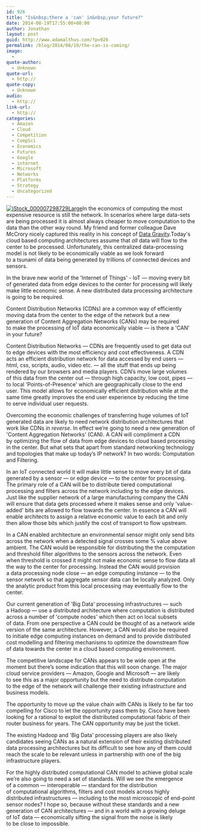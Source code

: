 ```yaml
---
id: 926
title: "Is&nbsp;there a 'can' in&nbsp;your future?"
date: 2014-08-19T17:55:00+00:00
author: Jonathan
layout: post
guid: http://www.adamalthus.com/?p=926
permalink: /blog/2014/08/19/the-can-is-coming/
image:
  - 
quote-author:
  - Unknown
quote-url:
  - http://
quote-copy:
  - Unknown
audio:
  - http://
link-url:
  - http://
categories:
  - Amazon
  - Cloud
  - Competition
  - CompSci
  - Economics
  - Futures
  - Google
  - internet
  - Microsoft
  - Networks
  - Platforms
  - Strategy
  - Uncategorized
---
```

[<img class="alignleft size-medium wp-image-931" src="http://i1.wp.com/www.adamalthus.com/wp-content/uploads/2014/08/iStock_000007298729Large-300x227.jpg?fit=300%2C227" alt="iStock_000007298729Large" srcset="http://i1.wp.com/www.adamalthus.com/wp-content/uploads/2014/08/iStock_000007298729Large.jpg?resize=300%2C227 300w, http://i1.wp.com/www.adamalthus.com/wp-content/uploads/2014/08/iStock_000007298729Large.jpg?resize=940%2C713 940w, http://i1.wp.com/www.adamalthus.com/wp-content/uploads/2014/08/iStock_000007298729Large.jpg?resize=620%2C470 620w" sizes="(max-width: 300px) 100vw, 300px" data-recalc-dims="1" />](http://i1.wp.com/www.adamalthus.com/wp-content/uploads/2014/08/iStock_000007298729Large.jpg)In&nbsp;the economics of&nbsp;computing the most expensive resource is&nbsp;still the network. In&nbsp;scenarios where large data-sets are being processed it&nbsp;is&nbsp;almost always cheaper to&nbsp;move computation to&nbsp;the data than the other way round. My&nbsp;friend and former colleague Dave McCrory nicely captured this reality in&nbsp;his concept of <a href="http://blog.mccrory.me/2010/12/07/data-gravity-in-the-clouds/" target="_blank">Data Gravity</a>.Today's cloud based computing architectures assume that _all_ data will flow to&nbsp;the center to&nbsp;be&nbsp;processed. Unfortunately, this centralized data-processing model is&nbsp;not likely to&nbsp;be&nbsp;economically viable as&nbsp;we&nbsp;look forward to&nbsp;a&nbsp;tsunami of&nbsp;data being generated by&nbsp;trillions of&nbsp;connected devices and sensors.

In&nbsp;the brave new world of&nbsp;the 'Internet of&nbsp;Things' - IoT&nbsp;&mdash; moving every bit of&nbsp;generated data from edge devices to&nbsp;the center for processing will likely make little economic sense. A&nbsp;new distributed data processing architecture is&nbsp;going to&nbsp;be&nbsp;required.

Content Distribution Networks (CDNs) are a&nbsp;common way of&nbsp;efficiently moving data from the center to&nbsp;the edge of&nbsp;the network but a&nbsp;new generation of&nbsp;Content Aggregation Networks (CANs) may be&nbsp;required to&nbsp;make the processing of&nbsp;IoT data economically viable&nbsp;&mdash; is&nbsp;there a 'CAN' in&nbsp;your future?

<!--more-->

Content Distribution Networks&nbsp;&mdash; CDNs are frequently used to&nbsp;get data out to&nbsp;edge devices with the most efficiency and cost effectiveness. A&nbsp;CDN acts an&nbsp;efficient distribution network for data accessed by&nbsp;end users&nbsp;&mdash; html, css, scripts, audio, video etc. &mdash;&nbsp;all the stuff that ends up&nbsp;being rendered by&nbsp;our browsers and media players. CDN&rsquo;s move large volumes of&nbsp;this data from the center out&nbsp;&mdash; through high capacity, low cost, pipes&nbsp;&mdash; to&nbsp;local 'Points-of-Presence' which are geographically close to&nbsp;the end user. This model allows for economically efficient distribution while at&nbsp;the same time greatly improves the end user experience by&nbsp;reducing the time to&nbsp;serve individual user requests.

Overcoming the economic challenges of&nbsp;transferring huge volumes of&nbsp;IoT generated data are likely to&nbsp;need network distribution architectures that work like CDNs _in&nbsp;reverse_. In&nbsp;effect we&rsquo;re going to&nbsp;need a&nbsp;new generation of 'Content Aggregation Networks' (CAN). A&nbsp;CAN will compliment a&nbsp;CDN by&nbsp;optimizing the flow of&nbsp;data from edge devices to&nbsp;cloud based processing in&nbsp;the center. But what sets that apart from standard networking technology and topologies that make up&nbsp;today&rsquo;s&nbsp;IP network? In&nbsp;two words: Computation and Filtering.

In&nbsp;an&nbsp;IoT connected world it&nbsp;will make little sense to&nbsp;move every bit of&nbsp;data generated by&nbsp;a&nbsp;sensor&nbsp;&mdash; or&nbsp;edge device&nbsp;&mdash; to&nbsp;the center for processing. The primary role of&nbsp;a&nbsp;CAN will be&nbsp;to&nbsp;distribute tiered computational processing and filters across the network including to&nbsp;the edge devices. Just like the supplier network of&nbsp;a&nbsp;large manufacturing company the CAN will ensure that data gets processed where it&nbsp;makes sense and only 'value-added' bits are allowed to&nbsp;flow towards the center. In&nbsp;essence a&nbsp;CAN will enable architects to&nbsp;assign a&nbsp;relative economic value to&nbsp;each bit and only then allow those bits which justify the cost of&nbsp;transport to&nbsp;flow upstream.

In&nbsp;a&nbsp;CAN enabled architecture an&nbsp;environmental sensor might only send bits across the network when a&nbsp;detected signal crosses some % value above ambient. The CAN would be&nbsp;responsible for distributing the the computation and threshold filter algorithms to&nbsp;the sensors across the network. Even when threshold is&nbsp;crossed it&nbsp;might not make economic sense to&nbsp;flow data all the way to&nbsp;the center for processing. Instead the CAN would provision a&nbsp;data processing node close&nbsp;&mdash; an&nbsp;edge computing instance&nbsp;&mdash; to&nbsp;the sensor network so&nbsp;that aggregate sensor data can be&nbsp;locally analyzed. Only the analytic product from this local processing may eventually flow to&nbsp;the center.

Our current generation of 'Big Data' processing infrastructures&nbsp;&mdash; such a&nbsp;Hadoop&nbsp;&mdash; use a&nbsp;distributed architecture where computation is&nbsp;distributed across a&nbsp;number of 'compute nodes' which then act on&nbsp;local subsets of&nbsp;data. From one perspective a&nbsp;CAN could be&nbsp;thought of&nbsp;as a&nbsp;network wide version of&nbsp;the same architecture. However, a&nbsp;CAN would also be&nbsp;required to&nbsp;initiate edge computing instances on&nbsp;demand and to&nbsp;provide distributed cost modelling and filtering mechanisms to&nbsp;optimize the downstream flow of&nbsp;data towards the center in&nbsp;a&nbsp;cloud based computing environment.

The competitive landscape for CANs appears to&nbsp;be&nbsp;wide open at&nbsp;the moment but there&rsquo;s some indication that this will soon change. The major cloud service providers&nbsp;&mdash; Amazon, Google and Microsoft&nbsp;&mdash; are likely to&nbsp;see this as&nbsp;a&nbsp;major opportunity but the need to&nbsp;distribute computation to&nbsp;the edge of&nbsp;the network will challenge their existing infrastructure and business models.

The opportunity to&nbsp;move up&nbsp;the value chain with CANs is&nbsp;likely to&nbsp;be&nbsp;far too compelling for Cisco to&nbsp;let the opportunity pass them&nbsp;by. Cisco have been looking for a&nbsp;rational to&nbsp;exploit the distributed computational fabric of&nbsp;their router business for years. The CAN opportunity may be&nbsp;just the ticket.

The existing Hadoop and 'Big Data' processing players are also likely candidates seeing CANs as&nbsp;a&nbsp;natural extension of&nbsp;their existing distributed data processing architectures but its difficult to&nbsp;see how any of&nbsp;them could reach the scale to&nbsp;be&nbsp;relevant unless in&nbsp;partnership with one of&nbsp;the big infrastructure players.

For the highly distributed computational CAN model to&nbsp;achieve global scale we&rsquo;re also going to&nbsp;need a&nbsp;set of&nbsp;standards. Will we&nbsp;see the emergence of&nbsp;a&nbsp;common&nbsp;&mdash; interoperable&nbsp;&mdash; standard for the distribution of&nbsp;computational algorithms, filters and cost models across highly distributed infrastructures&nbsp;&mdash; including to&nbsp;the most microscopic of&nbsp;end-point sensor nodes? I&nbsp;hope so, because without these standards and a&nbsp;new generation of&nbsp;CAN architectures&nbsp;&mdash; and in&nbsp;a&nbsp;world with a&nbsp;growing deluge of&nbsp;IoT data&nbsp;&mdash; economically sifting the signal from the noise is&nbsp;likely to&nbsp;be&nbsp;close to&nbsp;impossible.